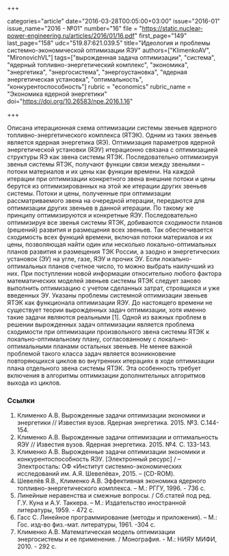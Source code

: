 +++

categories="article"
date="2016-03-28T00:05:00+03:00"
issue="2016-01"
issue_name="2016 - №01"
number="16"
file = "https://static.nuclear-power-engineering.ru/articles/2016/01/16.pdf"
first_page="149"
last_page="158"
udc="519.87:621.039.5"
title="Идеология и проблемы системно-экономической оптимизации ЯЭУ"
authors=["KlimenkoAV", "MironovichVL"]
tags=["вырожденная задача оптимизации", "система", "ядерный топливно-энергетический комплекс", "экономика", "энергетика", "энергосистема", "энергоустановка", "ядерная энергетическая установка", "оптимальность", "конкурентоспособность"]
rubric = "economics"
rubric_name = "Экономика ядерной энергетики"
doi="https://doi.org/10.26583/npe.2016.1.16"

+++

Описана итерационная схема оптимизации системы звеньев ядерного топливно-энергетического комплекса (ЯТЭК). Одним из таких звеньев является ядерная энергетика (ЯЭ). Оптимизация параметров ядерной энергетической установки (ЯЭУ) итерационно связана с оптимизацией структуры ЯЭ как звена системы ЯТЭК. Последовательно оптимизируя звенья системы ЯТЭК, получают функции связи между звеньями – потоки материалов и их цены как функции времени. На каждой итерации при оптимизации конкретного звена внешние потоки и цены берутся из оптимизированных на этой же итерации других звеньев системы. Потоки и цены, полученные при оптимизации рассматриваемого звена на очередной итерации, передаются для оптимизации других звеньев в данной итерации. По такому же принципу оптимизируются и конкретные ЯЭУ. Последовательно оптимизируя все звенья системы ЯТЭК, добиваются сходимости планов (решений) развития и размещения всех звеньев. Так обеспечивается сходимость всех функций времени, включая потоки материалов и их цены, позволяющая найти один или несколько локально-оптимальных планов развития и размещения ТЭК России, а заодно и энергетических установок (ЭУ) на угле, газе, ЯЭУ и прочих ЭУ. Если локально-оптимальных планов счетное число, то можно выбрать наилучший из них. При поступлении новой информации относительно любого фактора математических моделей звеньев системы ЯТЭК следует заново выполнить оптимизацию с учетом сделанных затрат, строящихся и уже введенных ЭУ. Указаны проблемы системной оптимизации звеньев ЯТЭК как функционала оптимизации ЯЭУ. До настоящего времени не существует теории вырожденных задач оптимизации, хотя именно такие задачи являются реальными [1]. Одной из важных проблем в решении вырожденных задач оптимизации является проблема сходимости при оптимизации произвольного звена системы ЯТЭК к локально-оптимальному плану, согласованному с локально-оптимальными планами остальных звеньев. Не менее важной проблемой такого класса задач является возникновение повторяющихся циклов во внутренних итерациях в ходе оптимизации плана отдельного звена системы ЯТЭК. Эта особенность требует включения в алгоритмы оптимизации дополнительных алгоритмов выхода из циклов.

### Ссылки

1. Клименко А.В. Вырожденные задачи оптимизации экономики и энергетики // Известия вузов. Ядерная энергетика. 2015. №3. С.144-154.
2. Клименко А.В. Вырожденные задачи оптимизации и оптимальность ЯЭУ // Известия вузов. Ядерная энергетика. 2015. №4. С. 133-143.
3. Клименко А.В. Вырожденные задачи оптимизации экономики и конкурентоспособность ЯЭУ. [Электронный ресурс] / – Электросталь: ОФ «Институт системно-экономических исследований им. А.Я. Шевелёва», 2015. – (CD-ROM).
4. Шевелёв Я.В., Клименко А.В. Эффективная экономика ядерного топливно-энергетического комплекса. – М.: РГГУ, 1996. - 736 с.
5. Линейные неравенства и смежные вопросы. / Сб.статей под ред. Г.У. Куна и А.У. Таккера. – М.: Издательство иностранной литературы, 1959. - 472 с.
6. Гасс С. Линейное программирование (методы и приложения). – М.: Гос. изд-во физ.-мат.  литературы, 1961. -304 с.
7. Клименко А.В. Математическая модель оптимизации энергосистемы и ее применение. / Монография. - М.: НИЯУ МИФИ, 2010. - 292 с.